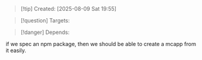 
>[!tip] Created: [2025-08-09 Sat 19:55]

>[!question] Targets: 

>[!danger] Depends: 

if we spec an npm package, then we should be able to create a mcapp from it easily.